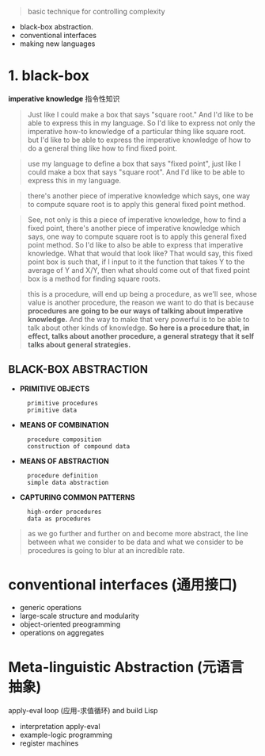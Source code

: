 > basic technique for controlling complexity

* black-box abstraction.
* conventional interfaces
* making new languages

# 1. black-box

**imperative knowledge** 指令性知识

> Just like I could make a box that says "square root."
> And I'd like to be able to express this in my language.
> So I'd like to express not only the imperative how-to knowledge of a particular thing like square root.
> but I'd like to be able to express the imperative knowledge of how to do a general thing like how to find fixed point.
> 

> use my language to define a box that says "fixed point", just like I could make a box that says "square root". And I'd like to be able to express this in my language.

> there's another piece of imperative knowledge which says, one way to compute square root is to apply this general fixed point method.

> See, not only is this a piece of imperative knowledge, how to find a fixed point, there's another piece of imperative knowledge which says, one way to compute square root is to apply this general fixed point method. 
> So I'd like to also be able to express that imperative knowledge. What that would that look like? That would say, this fixed point box is such that, if I input to it the function that takes Y to the average of Y and X/Y, then what should come out of that fixed point box is a method for finding square roots.

> this is a procedure, will end up being a procedure, as we'll see, whose value is another procedure, the reason we want to do that is because **procedures are going to be our ways of talking about imperative knowledge.** And the way to make that very powerful is to be able to talk about other kinds of knowledge. **So here is a procedure that, in effect, talks about another procedure, a general strategy that it self talks about general strategies.**

## BLACK-BOX ABSTRACTION

* **PRIMITIVE OBJECTS**

        primitive procedures
        primitive data

* **MEANS OF COMBINATION**

        procedure composition
        construction of compound data

* **MEANS OF ABSTRACTION**

        procedure definition
        simple data abstraction

* **CAPTURING COMMON PATTERNS**

        high-order procedures
        data as procedures

> as we go further and further on and become more abstract, the line between what we consider to be data and what we consider to be procedures is going to blur at an incredible rate.

# conventional interfaces (通用接口)

* generic operations
* large-scale structure and modularity
* object-oriented preogramming
* operations on aggregates

# Meta-linguistic Abstraction (元语言抽象)

apply-eval loop (应用-求值循环) and build Lisp

* interpretation apply-eval
* example-logic programming
* register machines
